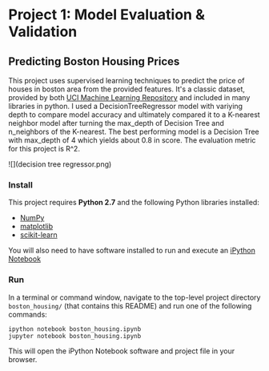 # Project 1: Model Evaluation & Validation
## Predicting Boston Housing Prices

This project uses supervised learning techniques to predict the price of houses in boston area from the provided features. It's a classic dataset, provided by both [UCI Machine Learning Repository](https://archive.ics.uci.edu/ml/datasets/Housing) and included in many libraries in python. I used a DecisionTreeRegressor model with variying depth to compare model accuracy and ultimately compared it to a K-nearest neighbor model after turning the max_depth of Decision Tree and n_neighbors of the K-nearest. The best performing model is a Decision Tree with max_depth of 4 which yields about 0.8 in score. The evaluation metric for this project is R^2.

![](decision tree regressor.png)



### Install

This project requires **Python 2.7** and the following Python libraries installed:

- [NumPy](http://www.numpy.org/)
- [matplotlib](http://matplotlib.org/)
- [scikit-learn](http://scikit-learn.org/stable/)

You will also need to have software installed to run and execute an [iPython Notebook](http://ipython.org/notebook.html)

### Run

In a terminal or command window, navigate to the top-level project directory `boston_housing/` (that contains this README) and run one of the following commands:

```ipython notebook boston_housing.ipynb```  
```jupyter notebook boston_housing.ipynb```

This will open the iPython Notebook software and project file in your browser.
